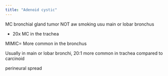 ```yaml
---
title: "Adenoid cystic"
---
```

MC bronchial gland tumor
NOT aw smoking
usu main or lobar bronchus
 - 20x MC in the trachea

MIMIC= More common in the bronchus

Usually in main or lobar bronchi, 20:1 more common in trachea compared to carcinoid

perineural spread

